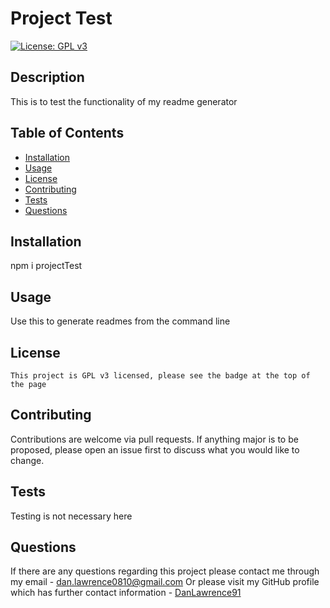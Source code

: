 # Project Test

  [![License: GPL v3](https://img.shields.io/badge/License-GPLv3-blue.svg)](https://www.gnu.org/licenses/gpl-3.0)

  ## Description
  This is to test the functionality of my readme generator
  
  ## Table of Contents
  - [Installation](#installation)
  - [Usage](#usage)
  - [License](#license)
  - [Contributing](#contributing)
  - [Tests](#tests)
  - [Questions](#questions)

  ## Installation
  npm i projectTest

  ## Usage
  Use this to generate readmes from the command line

  ## License
	This project is GPL v3 licensed, please see the badge at the top of the page

  ## Contributing
  Contributions are welcome via pull requests. If anything major is to be proposed, please open an issue first to discuss what you would like to change.

  ## Tests
  Testing is not necessary here

  ## Questions
  If there are any questions regarding this project please contact me through my email - dan.lawrence0810@gmail.com
  Or please visit my GitHub profile which has further contact information - [DanLawrence91](https://github.com/DanLawrence91)
